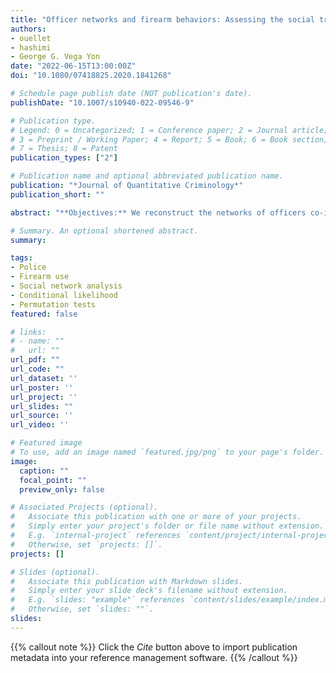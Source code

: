 ```yaml
---
title: "Officer networks and firearm behaviors: Assessing the social transmission of weapon-use"
authors:
- ouellet
- hashimi
- George G. Vega Yon
date: "2022-06-15T13:00:00Z"
doi: "10.1080/07418825.2020.1841268"

# Schedule page publish date (NOT publication's date).
publishDate: "10.1007/s10940-022-09546-9"

# Publication type.
# Legend: 0 = Uncategorized; 1 = Conference paper; 2 = Journal article;
# 3 = Preprint / Working Paper; 4 = Report; 5 = Book; 6 = Book section;
# 7 = Thesis; 8 = Patent
publication_types: ["2"]

# Publication name and optional abbreviated publication name.
publication: "*Journal of Quantitative Criminology*"
publication_short: ""

abstract: "**Objectives:** We reconstruct the networks of officers co-involved in force incidents to test whether interactions with weapon-prone peers impact firearm use. **Methods**: We draw from a statewide dataset of force incidents across law enforcement agencies in New Jersey, and employ conditional likelihood models to estimate whether exposure to peers with histories of firearm use is associated with an officer’s own likelihood of firearm use net of other contextual confounders. **Results**: We find preliminary evidence that officer firearm behaviors, including drawing, pointing, and discharging a firearm, is influenced by an officer’s peers. Greater exposure to colleagues with histories of firearm use is associated with a lower risk of using a firearm. We also find that officer features, including experience and race/ethnicity, are associated with the risk of firearm use. **Conclusions**: Our study suggests officers’ peers structure the risk of firearm use. Our data allow us to look at time order and rule out situational confounders pertaining to firearm use; however, do not allow us to infer causality. We discuss the study’s implications for understanding firearm behaviors and the role of network science in moving policing research forward."

# Summary. An optional shortened abstract.
summary: 

tags:
- Police
- Firearm use
- Social network analysis
- Conditional likelihood
- Permutation tests
featured: false

# links:
# - name: ""
#   url: ""
url_pdf: ""
url_code: ""
url_dataset: ''
url_poster: ''
url_project: ''
url_slides: ""
url_source: ''
url_video: ''

# Featured image
# To use, add an image named `featured.jpg/png` to your page's folder. 
image:
  caption: ""
  focal_point: ""
  preview_only: false

# Associated Projects (optional).
#   Associate this publication with one or more of your projects.
#   Simply enter your project's folder or file name without extension.
#   E.g. `internal-project` references `content/project/internal-project/index.md`.
#   Otherwise, set `projects: []`.
projects: []

# Slides (optional).
#   Associate this publication with Markdown slides.
#   Simply enter your slide deck's filename without extension.
#   E.g. `slides: "example"` references `content/slides/example/index.md`.
#   Otherwise, set `slides: ""`.
slides:
---
```


{{% callout note %}}
Click the *Cite* button above to import publication metadata into your reference management software.
{{% /callout %}}
